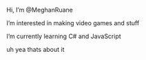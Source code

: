 Hi, I’m @MeghanRuane
<p>I’m interested in making video games and stuff</p>
<p>I’m currently learning C# and JavaScript</p>
<p>uh yea thats about it</p>

